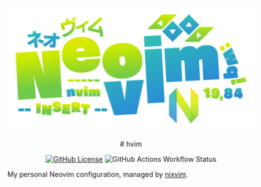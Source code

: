 ![Neovim logo](https://github.com/Aikoyori/ProgrammingVTuberLogos/blob/main/Neovim/NeovimLogo.png?raw=true)

<center>
# hvim

[![GitHub License](https://img.shields.io/github/license/hbjydev/hvim?style=for-the-badge)](./LICENSE)
![GitHub Actions Workflow Status](https://img.shields.io/github/actions/workflow/status/hbjydev/hvim/.github%2Fworkflows%2Fcache.yaml?branch=main&style=for-the-badge&logo=github)

</center>

My personal Neovim configuration, managed by
[nixvim](https://github.com/nix-community/nixvim).
